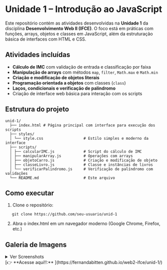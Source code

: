 # Unidade 1 – Introdução ao JavaScript

Este repositório contém as atividades desenvolvidas na **Unidade 1** da disciplina **Desenvolvimento Web II (IFCE)**. O foco está em práticas com funções, arrays, objetos e classes em JavaScript, além da estruturação básica de interfaces com HTML e CSS.

## Atividades incluídas

- **Cálculo de IMC** com validação de entrada e classificação por faixa
- **Manipulação de arrays** com métodos `map`, `filter`, `Math.max` e `Math.min`
- **Criação e modificação de objetos literais**
- **Programação orientada a objetos** com classes (`class`)
- **Laços, condicionais e verificação de palíndromo**
- Criação de interface web básica para interação com os scripts

## Estrutura do projeto

```
unid-1/
  ├── index.html # Página principal com interface para execução dos scripts
  ├── styles/
  │ └── style.css                  # Estilo simples e moderno da interface
  ├── scripts/
  │ ├── calcularIMC.js             # Script do cálculo de IMC
  │ ├── manipularArray.js          # Operações com arrays
  │ ├── objetoCarro.js             # Criação e modificação de objeto
  │ ├── classeLivro.js             # Classe e instâncias de livros
  │ └── verificarPalindromo.js     # Verificação de palíndromo com validações
  └── README.md                    # Este arquivo
```

## Como executar

1. Clone o repositório:

```
   git clone https://github.com/seu-usuario/unid-1
```

2. Abra o index.html em um navegador moderno (Google Chrome, Firefox, etc.)

## Galeria de Imagens

<details>
  <summary>Ver Screenshots</summary>

  <div style="display: flex; flex-wrap: wrap; gap: 1rem;">
    <img src="https://github.com/user-attachments/assets/05eced54-2e10-4e01-9db7-809966f2d7e3" alt="Screenshot 1" style="width: 300px;">
    <img src="https://github.com/user-attachments/assets/8df80f66-b9ff-4609-af82-b318e0fe426c" alt="Screenshot 2" style="width: 300px;">
    <img src="https://github.com/user-attachments/assets/8e3465fa-dc07-445a-9b96-ea29607043ac" alt="Screenshot 2" style="width: 300px;">
  </div>
</details>
 [👉 **Acesse aqui!!:** ](https://fernandabitten.github.io/web2-ifce/unid-1/)


